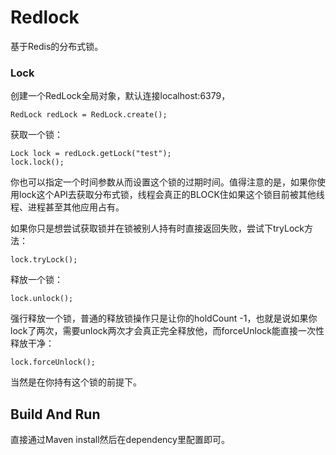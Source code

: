 # Redlock
基于Redis的分布式锁。

### Lock
创建一个RedLock全局对象，默认连接localhost:6379，

	RedLock redLock = RedLock.create();

获取一个锁：

	Lock lock = redLock.getLock("test");
	lock.lock();	

你也可以指定一个时间参数从而设置这个锁的过期时间。值得注意的是，如果你使用lock这个API去获取分布式锁，线程会真正的BLOCK住如果这个锁目前被其他线程、进程甚至其他应用占有。

如果你只是想尝试获取锁并在锁被别人持有时直接返回失败，尝试下tryLock方法：

	lock.tryLock();

释放一个锁：

	lock.unlock();
	
	
强行释放一个锁，普通的释放锁操作只是让你的holdCount -1，也就是说如果你lock了两次，需要unlock两次才会真正完全释放他，而forceUnlock能直接一次性释放干净：

	lock.forceUnlock();

当然是在你持有这个锁的前提下。

## Build And Run
直接通过Maven install然后在dependency里配置即可。



